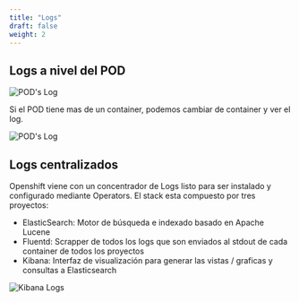 ```yaml
---
title: "Logs"
draft: false
weight: 2
---
```



## Logs a nivel del POD  

![POD's Log](/images/logs-pod.png)  

Si el POD tiene mas de un container, podemos cambiar de container y ver el log.  

![POD's Log](/images/containers-selection.png)  

## Logs centralizados

Openshift viene con un concentrador de Logs listo para ser instalado y configurado mediante Operators. El stack esta compuesto por tres proyectos:

* ElasticSearch: Motor de búsqueda e indexado basado en Apache Lucene
* Fluentd: Scrapper de todos los logs que son enviados al stdout de cada container de todos los proyectos
* Kibana: Interfaz de visualización para generar las vistas / graficas y consultas a Elasticsearch

![Kibana Logs](/images/kibana-logs.png)  